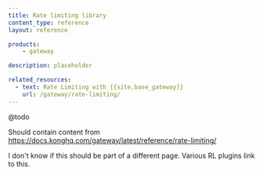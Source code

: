 ```yaml
---
title: Rate limiting library
content_type: reference
layout: reference

products:
    - gateway

description: placeholder

related_resources:
  - text: Rate Limiting with {{site.base_gateway}}
    url: /gateway/rate-limiting/
---
```


@todo

Should contain content from https://docs.konghq.com/gateway/latest/reference/rate-limiting/

I don't know if this should be part of a different page. Various RL plugins link to this.